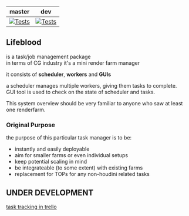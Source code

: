 |master|dev|
|---|---|
|[![Tests](https://github.com/pedohorse/lifeblood/actions/workflows/python-app.yml/badge.svg?branch=master)](https://github.com/pedohorse/lifeblood/actions/workflows/python-app.yml)|[![Tests](https://github.com/pedohorse/lifeblood/actions/workflows/python-app.yml/badge.svg?branch=dev)](https://github.com/pedohorse/lifeblood/actions/workflows/python-app.yml)|

## Lifeblood
is a task/job management package  
in terms of CG industry it's a mini render farm manager

it consists of **scheduler**, **workers** and **GUIs**

a scheduler manages multiple workers, giving them tasks to complete.  
GUI tool is used to check on the state of scheduler and tasks.

This system overview should be very familiar to anyone who saw at least one renderfarm.

### Original Purpose
the purpose of this particular task manager is to be:
- instantly and easily deployable
- aim for smaller farms or even individual setups
- keep potential scaling in mind
- be integrateable (to some extent) with existing farms
- replacement for TOPs for any non-houdini related tasks

## UNDER DEVELOPMENT
[task tracking in trello](https://trello.com/b/sSbc8u6M/lifeblood)
